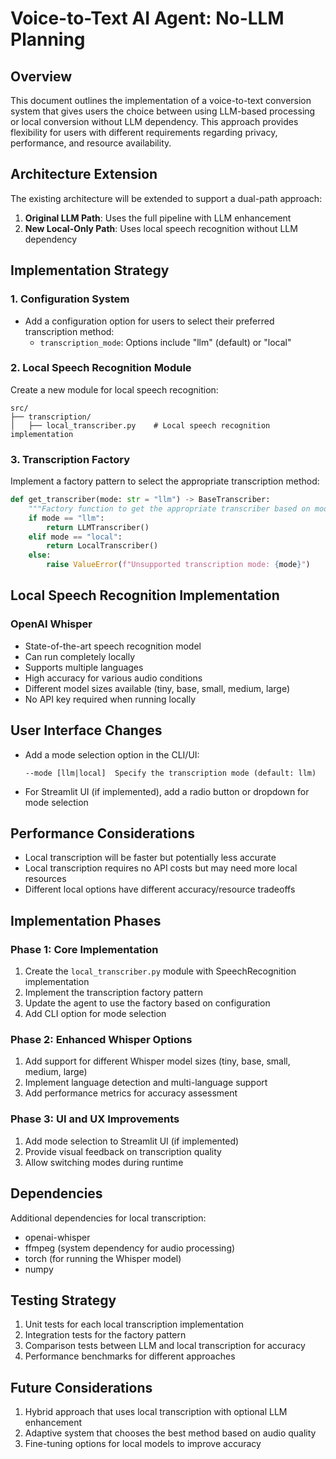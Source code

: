 # Voice-to-Text AI Agent: No-LLM Planning

## Overview
This document outlines the implementation of a voice-to-text conversion system that gives users the choice between using LLM-based processing or local conversion without LLM dependency. This approach provides flexibility for users with different requirements regarding privacy, performance, and resource availability.

## Architecture Extension
The existing architecture will be extended to support a dual-path approach:

1. **Original LLM Path**: Uses the full pipeline with LLM enhancement
2. **New Local-Only Path**: Uses local speech recognition without LLM dependency

## Implementation Strategy

### 1. Configuration System
- Add a configuration option for users to select their preferred transcription method:
  - `transcription_mode`: Options include "llm" (default) or "local"

### 2. Local Speech Recognition Module
Create a new module for local speech recognition:
```
src/
├── transcription/
│   ├── local_transcriber.py    # Local speech recognition implementation
```

### 3. Transcription Factory
Implement a factory pattern to select the appropriate transcription method:
```python
def get_transcriber(mode: str = "llm") -> BaseTranscriber:
    """Factory function to get the appropriate transcriber based on mode."""
    if mode == "llm":
        return LLMTranscriber()
    elif mode == "local":
        return LocalTranscriber()
    else:
        raise ValueError(f"Unsupported transcription mode: {mode}")
```

## Local Speech Recognition Implementation

### OpenAI Whisper
- State-of-the-art speech recognition model
- Can run completely locally
- Supports multiple languages
- High accuracy for various audio conditions
- Different model sizes available (tiny, base, small, medium, large)
- No API key required when running locally

## User Interface Changes
- Add a mode selection option in the CLI/UI:
  ```
  --mode [llm|local]  Specify the transcription mode (default: llm)
  ```
- For Streamlit UI (if implemented), add a radio button or dropdown for mode selection

## Performance Considerations
- Local transcription will be faster but potentially less accurate
- Local transcription requires no API costs but may need more local resources
- Different local options have different accuracy/resource tradeoffs

## Implementation Phases

### Phase 1: Core Implementation
1. Create the `local_transcriber.py` module with SpeechRecognition implementation
2. Implement the transcription factory pattern
3. Update the agent to use the factory based on configuration
4. Add CLI option for mode selection

### Phase 2: Enhanced Whisper Options
1. Add support for different Whisper model sizes (tiny, base, small, medium, large)
2. Implement language detection and multi-language support
3. Add performance metrics for accuracy assessment

### Phase 3: UI and UX Improvements
1. Add mode selection to Streamlit UI (if implemented)
2. Provide visual feedback on transcription quality
3. Allow switching modes during runtime

## Dependencies
Additional dependencies for local transcription:
- openai-whisper
- ffmpeg (system dependency for audio processing)
- torch (for running the Whisper model)
- numpy

## Testing Strategy
1. Unit tests for each local transcription implementation
2. Integration tests for the factory pattern
3. Comparison tests between LLM and local transcription for accuracy
4. Performance benchmarks for different approaches

## Future Considerations
1. Hybrid approach that uses local transcription with optional LLM enhancement
2. Adaptive system that chooses the best method based on audio quality
3. Fine-tuning options for local models to improve accuracy
